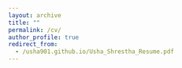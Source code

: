 ```yaml
---
layout: archive
title: ""
permalink: /cv/
author_profile: true
redirect_from:
  - /usha901.github.io/Usha_Shrestha_Resume.pdf
---
```



<!-- ---
permalink: /cv/
title: "Curriculum Vitae(CV)"
classes: wide
excerpt: Learn about me, who iam and what I do. 
---


📃 You can download a PDF copy of my CV [here](usha901.github.io/Usha_Shrestha_Resume.pdf).

<iframe src="usha901.github.io/Usha_Shrestha_Resume.pdf
" width="100%" height="800" frameborder="no" border="0" marginwidth="0" marginheight="0"></iframe>
 -->
